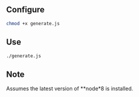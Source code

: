 ## Configure

```zsh
chmod +x generate.js
```

## Use
```zsh
./generate.js
```

## Note

Assumes the latest version of **node*8 is installed.